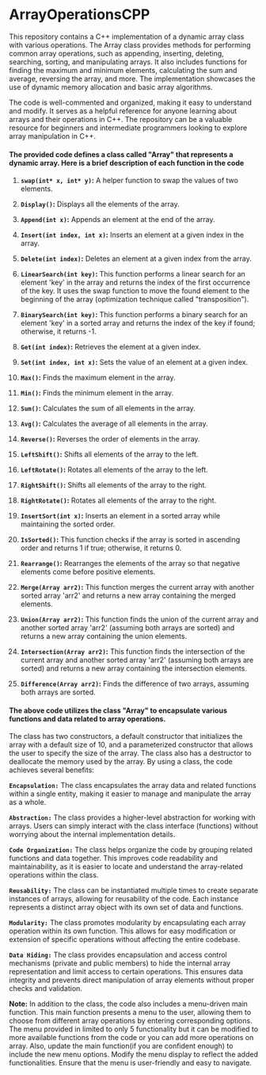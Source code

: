 # ArrayOperationsCPP
This repository contains a C++ implementation of a dynamic array class with various operations. The Array class provides methods for performing common array operations, such as appending, inserting, deleting, searching, sorting, and manipulating arrays. It also includes functions for finding the maximum and minimum elements, calculating the sum and average, reversing the array, and more. The implementation showcases the use of dynamic memory allocation and basic array algorithms.

The code is well-commented and organized, making it easy to understand and modify. It serves as a helpful reference for anyone learning about arrays and their operations in C++. The repository can be a valuable resource for beginners and intermediate programmers looking to explore array manipulation in C++.

#### The provided code defines a class called "Array" that represents a dynamic array. Here is a brief description of each function in the code
1. **`swap(int* x, int* y)`:** A helper function to swap the values of two elements.

2. **`Display()`:** Displays all the elements of the array.

3. **`Append(int x)`:** Appends an element at the end of the array.

4. **`Insert(int index, int x)`:** Inserts an element at a given index in the array.

5. **`Delete(int index)`:** Deletes an element at a given index from the array.

6. **`LinearSearch(int key)`:** This function performs a linear search for an element 'key' in the array and returns the index of the first occurrence of the key. It uses the swap function to move the found element to the beginning of the array (optimization technique called "transposition").
7. **`BinarySearch(int key)`:** This function performs a binary search for an element 'key' in a sorted array and returns the index of the key if found; otherwise, it returns -1.

8. **`Get(int index)`:** Retrieves the element at a given index.

9. **`Set(int index, int x)`:** Sets the value of an element at a given index.

10. **`Max()`:** Finds the maximum element in the array.

11. **`Min()`:** Finds the minimum element in the array.

12. **`Sum()`:** Calculates the sum of all elements in the array.

13. **`Avg()`:** Calculates the average of all elements in the array.

14. **`Reverse()`:** Reverses the order of elements in the array.

15. **`LeftShift()`:** Shifts all elements of the array to the left.

16. **`LeftRotate()`:** Rotates all elements of the array to the left.

17. **`RightShift()`:** Shifts all elements of the array to the right.

18. **`RightRotate()`:** Rotates all elements of the array to the right.

19. **`InsertSort(int x)`:** Inserts an element in a sorted array while maintaining the sorted order.

20. **`IsSorted()`:** This function checks if the array is sorted in ascending order and returns 1 if true; otherwise, it returns 0.

21. **`Rearrange()`:** Rearranges the elements of the array so that negative elements come before positive elements.

22. **`Merge(Array arr2)`:** This function merges the current array with another sorted array 'arr2' and returns a new array containing the merged elements.

23. **`Union(Array arr2)`:** This function finds the union of the current array and another sorted array 'arr2' (assuming both arrays are sorted) and returns a new array containing the union elements.

24. **`Intersection(Array arr2)`:** This function finds the intersection of the current array and another sorted array 'arr2' (assuming both arrays are sorted) and returns a new array containing the intersection elements.

25. **`Difference(Array arr2)`:** Finds the difference of two arrays, assuming both arrays are sorted.

#### The above code utilizes the class "Array" to encapsulate various functions and data related to array operations.
The class has two constructors, a default constructor that initializes the array with a default size of 10, and a parameterized constructor that allows the user to specify the size of the array. The class also has a destructor to deallocate the memory used by the array. By using a class, the code achieves several benefits:

**`Encapsulation:`** The class encapsulates the array data and related functions within a single entity, making it easier to manage and manipulate the array as a whole.

**`Abstraction:`** The class provides a higher-level abstraction for working with arrays. Users can simply interact with the class interface (functions) without worrying about the internal implementation details.

**`Code Organization:`** The class helps organize the code by grouping related functions and data together. This improves code readability and maintainability, as it is easier to locate and understand the array-related operations within the class.

**`Reusability:`** The class can be instantiated multiple times to create separate instances of arrays, allowing for reusability of the code. Each instance represents a distinct array object with its own set of data and functions.

**`Modularity:`** The class promotes modularity by encapsulating each array operation within its own function. This allows for easy modification or extension of specific operations without affecting the entire codebase.

**`Data Hiding:`** The class provides encapsulation and access control mechanisms (private and public members) to hide the internal array representation and limit access to certain operations. This ensures data integrity and prevents direct manipulation of array elements without proper checks and validation.

**Note:** In addition to the class, the code also includes a menu-driven main function. This main function presents a menu to the user, allowing them to choose from different array operations by entering corresponding options. The menu provided in limited to only 5 functionality but it can be modified to more available functions from the code or you can add more operations on array. Also, update the main function(if you are confident enough) to include the new menu options. Modify the menu display to reflect the added functionalities. Ensure that the menu is user-friendly and easy to navigate.
